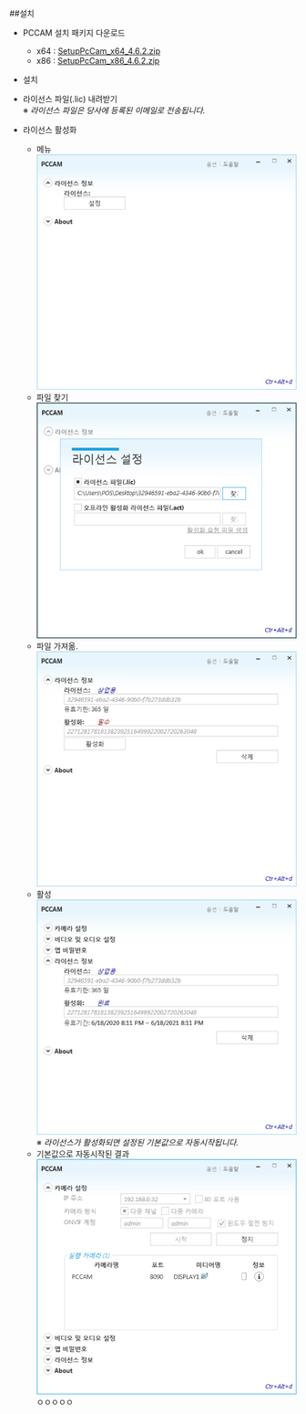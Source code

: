 ##설치

-	PCCAM 설치 패키지 다운로드

	-	x64 : [SetupPcCam_x64_4.6.2.zip](https://ilink.dooray.com/share/drive-files/knpzj32qutpb.019EZzOOT1igf6er4CzGLg)
	-	x86 : [SetupPcCam_x86_4.6.2.zip](https://ilink.dooray.com/share/drive-files/knpzj32qutpb.-HbpDtzdSViJtooaPgGkKw)

-	설치

-	라이선스 파일(.lic) 내려받기  
	※ *라이선스 파일은 당사에 등록된 이메일로 전송됩니다.*

-	라이선스 활성화

	-	메뉴  
		![](/img/lic_menu.png)  
	-	파일 찾기  
		![](/img/lic_import.png)  
	-	파일 가져옮.  
		![](/img/lic_imported.png)  
	-	활성  
		![](/img/lic_acted.png)  
		※ *라이선스가 활성화되면 설정된 기본값으로 자동시작됩니다.*  
	-	기본값으로 자동시작된 결과  
		![](/img/default_start.png)  
		ㅇㅇㅇㅇㅇ
